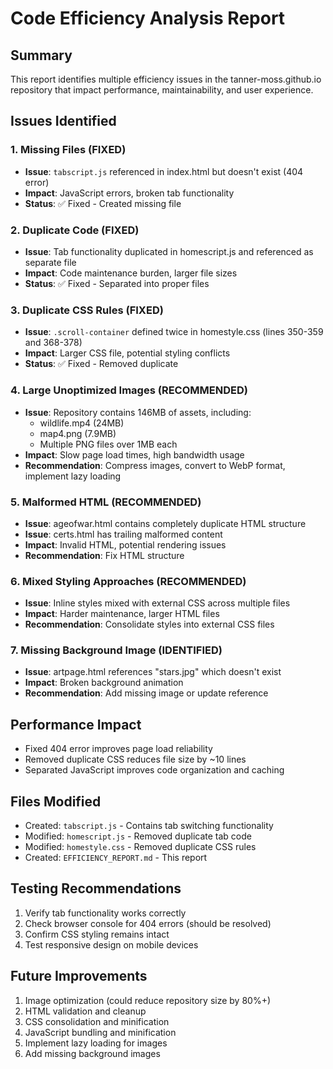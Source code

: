 # Code Efficiency Analysis Report

## Summary
This report identifies multiple efficiency issues in the tanner-moss.github.io repository that impact performance, maintainability, and user experience.

## Issues Identified

### 1. Missing Files (FIXED)
- **Issue**: `tabscript.js` referenced in index.html but doesn't exist (404 error)
- **Impact**: JavaScript errors, broken tab functionality
- **Status**: ✅ Fixed - Created missing file

### 2. Duplicate Code (FIXED)
- **Issue**: Tab functionality duplicated in homescript.js and referenced as separate file
- **Impact**: Code maintenance burden, larger file sizes
- **Status**: ✅ Fixed - Separated into proper files

### 3. Duplicate CSS Rules (FIXED)
- **Issue**: `.scroll-container` defined twice in homestyle.css (lines 350-359 and 368-378)
- **Impact**: Larger CSS file, potential styling conflicts
- **Status**: ✅ Fixed - Removed duplicate

### 4. Large Unoptimized Images (RECOMMENDED)
- **Issue**: Repository contains 146MB of assets, including:
  - wildlife.mp4 (24MB)
  - map4.png (7.9MB)
  - Multiple PNG files over 1MB each
- **Impact**: Slow page load times, high bandwidth usage
- **Recommendation**: Compress images, convert to WebP format, implement lazy loading

### 5. Malformed HTML (RECOMMENDED)
- **Issue**: ageofwar.html contains completely duplicate HTML structure
- **Issue**: certs.html has trailing malformed content
- **Impact**: Invalid HTML, potential rendering issues
- **Recommendation**: Fix HTML structure

### 6. Mixed Styling Approaches (RECOMMENDED)
- **Issue**: Inline styles mixed with external CSS across multiple files
- **Impact**: Harder maintenance, larger HTML files
- **Recommendation**: Consolidate styles into external CSS files

### 7. Missing Background Image (IDENTIFIED)
- **Issue**: artpage.html references "stars.jpg" which doesn't exist
- **Impact**: Broken background animation
- **Recommendation**: Add missing image or update reference

## Performance Impact
- Fixed 404 error improves page load reliability
- Removed duplicate CSS reduces file size by ~10 lines
- Separated JavaScript improves code organization and caching

## Files Modified
- Created: `tabscript.js` - Contains tab switching functionality
- Modified: `homescript.js` - Removed duplicate tab code
- Modified: `homestyle.css` - Removed duplicate CSS rules
- Created: `EFFICIENCY_REPORT.md` - This report

## Testing Recommendations
1. Verify tab functionality works correctly
2. Check browser console for 404 errors (should be resolved)
3. Confirm CSS styling remains intact
4. Test responsive design on mobile devices

## Future Improvements
1. Image optimization (could reduce repository size by 80%+)
2. HTML validation and cleanup
3. CSS consolidation and minification
4. JavaScript bundling and minification
5. Implement lazy loading for images
6. Add missing background images
